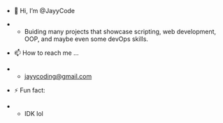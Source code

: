 - 👋 Hi, I’m @JayyCode
- - Buiding many projects that showcase scripting, web development, OOP, and maybe even some devOps skills.
    
- 📫 How to reach me ...
- -  jayycoding@gmail.com
    
- ⚡ Fun fact:
- - IDK lol

<!---
JayyCode/JayyCode is a ✨ special ✨ repository because its `README.md` (this file) appears on your GitHub profile.
You can click the Preview link to take a look at your changes.
--->
